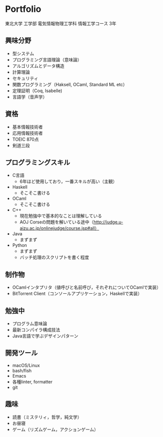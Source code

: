 # Portfolio
東北大学 工学部 電気情報物理工学科 情報工学コース 3年

## 興味分野
- 型システム
- プログラミング言語理論（意味論）
- アルゴリズムとデータ構造
- 計算理論
- セキュリティ
- 関数プログラミング（Haksell, OCaml, Standard ML etc）
- 定理証明（Coq, Isabelle)
- 言語学（音声学）

## 資格
- 基本情報技術者
- 応用情報技術者
- TOEIC 870点
- 剣道三段

## プログラミングスキル
- C言語
    * 6年ほど使用しており，一番スキルが高い（主観）
- Haskell
    * そこそこ書ける
- OCaml
    * そこそこ書ける
- C++
    * 現在勉強中で基本的なことは理解している
    * AOJ Corseの問題を解いている途中（http://judge.u-aizu.ac.jp/onlinejudge/course.jsp#all）
- Java
    * まずまず
- Python
    * まずまず
    * バッチ処理のスクリプトを書く程度

## 制作物
- OCamlインタプリタ（値呼びと名前呼び，それぞれについてOCamlで実装）
- BitTorrent Client（コンソールアプリケーション，Haskellで実装）

## 勉強中
- プログラム意味論
- 最新コンパイラ構成技法
- Java言語で学ぶデザインパターン

## 開発ツール
- macOS/Linux
- bash/fish
- Emacs
- 各種linter, formatter
- git

## 趣味
- 読書（ミステリィ，哲学，純文学）
- お昼寝
- ゲーム（リズムゲーム，アクションゲーム）

